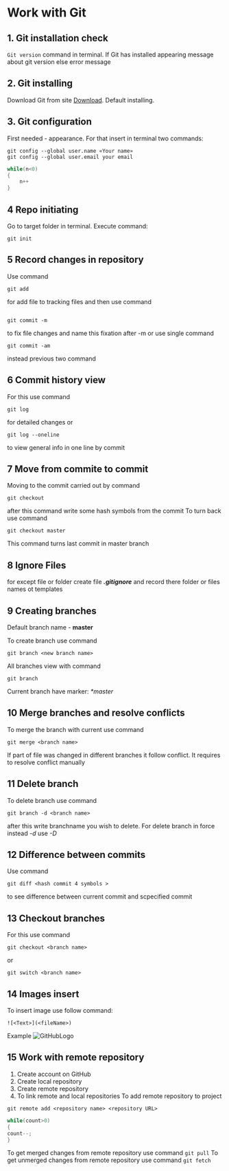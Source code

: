 # Work with Git
## 1. Git installation check
`Git version`  command in terminal.
If Git has installed appearing message about git version else error message
## 2. Git installing

Download Git from site [Download](https://git-scm.com/downloads).
Default installing.
## 3. Git configuration
First needed - appearance. For that insert in terminal two commands:
```
git config --global user.name «Your name»
git config --global user.email your email
```

```C#
while(n<0)
{
    n++
}
```
## 4 Repo initiating

Go to target folder in terminal. Execute command:
```
git init
```

## 5 Record changes in repository

Use command 
```
git add 
```
for add file to tracking files and then
use command 
```

git commit -m
```
to fix file changes and name this fixation after -m 
or use single command
```
git commit -am
```
instead previous two command
## 6 Commit history view
For this use command
```
git log
```
for detailed changes or
```
git log --oneline
```
to view general info in one line by commit
## 7 Move from commite to commit
Moving to the commit carried out by command
```
git checkout
```
after this command write some hash symbols from the commit
To turn back use command
```
git checkout master
```
This command turns last commit in master branch

## 8 Ignore Files 

for except file or folder  create file ***.gitignore*** and record there folder or files names ot templates

## 9 Creating branches

Default branch name - **master**

To create branch use command 
```
git branch <new branch name>
```

All branches view with command 
```
git branch
```
Current branch have marker: *\*master*

## 10 Merge branches and resolve conflicts
To merge the branch with current use command 
```
git merge <branch name>
```
If part of file was changed in different branches it follow conflict. It requires to resolve conflict manually

## 11 Delete branch

To delete branch use command 
```
git branch -d <branch name>
```
after this write branchname you wish to delete. For delete branch in force instead *-d* use *-D*

## 12 Difference between commits

Use command 
```
git diff <hash commit 4 symbols >
```
to see difference between current commit and scpecified commit

## 13 Checkout branches

For this use command 
```
git checkout <branch name>
```
or 
```
git switch <branch name>
```

## 14 Images insert
To insert image use follow command:
```
![<Text>](<fileName>)
```
 Example ![GitHubLogo](github_logo.png) 
 
## 15 Work with remote repository
1. Create account on GitHub
2. Create local repository
3. Create remote repository
4. To link remote and local repositories
To add remote repository to project
```
git remote add <repository name> <repository URL>
```
```C#
while(count>0)
{
count--;
}
```
To get merged changes from remote repository use command `git pull`
To get unmerged changes from remote repository use command `git fetch`